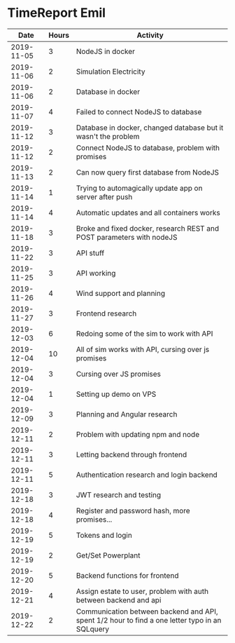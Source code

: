 # TimeReport Emil
| Date  |      Hours    | Activity                                       |
| ----------- | ------- |------------------------------------------------
| 2019-11-05 | 3 | NodeJS in docker |
| 2019-11-06 | 2 | Simulation Electricity |
| 2019-11-06 | 2 | Database in docker |
| 2019-11-07 | 4 | Failed to connect NodeJS to database |
| 2019-11-12 | 3 | Database in docker, changed database but it wasn't the problem |
| 2019-11-12 | 2 | Connect NodeJS to database, problem with promises |
| 2019-11-13 | 2 | Can now query first database from NodeJS |
| 2019-11-14 | 1 | Trying to automagically update app on server after push|
| 2019-11-14 | 4 | Automatic updates and all containers works |
| 2019-11-18 | 3 | Broke and fixed docker, research REST and POST parameters with nodeJS |
| 2019-11-22 | 3 | API stuff |
| 2019-11-25 | 3 | API working |
| 2019-11-26 | 4 | Wind support and planning |
| 2019-11-27 | 3 | Frontend research |
| 2019-12-03 | 6 | Redoing some of the sim to work with API |
| 2019-12-04 | 10 | All of sim works with API, cursing over js promises |
| 2019-12-04 | 3 | Cursing over JS promises |
| 2019-12-04 | 1 | Setting up demo on VPS |
| 2019-12-09 | 3 | Planning and Angular research |
| 2019-12-11 | 2 | Problem with updating npm and node |
| 2019-12-11 | 3 | Letting backend through frontend |
| 2019-12-11 | 5 | Authentication research and login backend |
| 2019-12-18 | 3 | JWT research and testing |
| 2019-12-18 | 4 | Register and password hash, more promises... |
| 2019-12-19 | 5 | Tokens and login |
| 2019-12-19 | 2 | Get/Set Powerplant |
| 2019-12-20 | 5 | Backend functions for frontend |
| 2019-12-21 | 4 | Assign estate to user, problem with auth between backend and api |
| 2019-12-22 | 2 | Communication between backend and API, spent 1/2 hour to find a one letter typo in an SQLquery |
